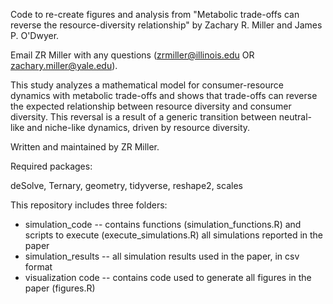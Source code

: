 Code to re-create figures and analysis from "Metabolic trade-offs can reverse the resource-diversity relationship" by Zachary R. Miller and James P. O'Dwyer.

Email ZR Miller with any questions (zrmiller@illinois.edu OR zachary.miller@yale.edu).

This study analyzes a mathematical model for consumer-resource dynamics with metabolic trade-offs and shows that trade-offs can reverse the expected relationship between resource diversity and consumer diversity. This reversal is a result of a generic transition between neutral-like and niche-like dynamics, driven by resource diversity.

Written and maintained by ZR Miller.

Required packages:

deSolve, Ternary, geometry, tidyverse, reshape2, scales

This repository includes three folders:

- simulation_code -- contains functions (simulation_functions.R) and scripts to execute (execute_simulations.R) all simulations reported in the paper
- simulation_results -- all simulation results used in the paper, in csv format
- visualization code -- contains code used to generate all figures in the paper (figures.R)
